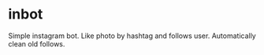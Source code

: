 # inbot
Simple instagram bot. Like photo by hashtag and follows user. Automatically clean old follows.

